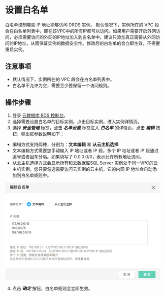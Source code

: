 # 设置白名单
白名单控制哪些 IP 地址能够访问 DRDS 实例。 默认情况下，实例所在的 VPC 段会在白名单列表中，即在该VPC中的所有IP都可以访问。如果用户需要开启外网访问，必须需要访问的外网的IP地址加入到白名单中。建议只添加真正需要从外网访问的IP地址，从而保证实例的数据安全性。修改后的白名单的会立即生效，不需要重启实例。

## 注意事项
* 默认情况下，实例所在的 VPC 段会在白名单列表中。
* 白名单不允许为空，需要至少要保留一个访问规则。

## 操作步骤
1. 登录 [云数据库 RDS 控制台](https://rds-console.jcloud.com/database)。
2. 选择需要设置白名单的目标实例，点击目标实例，进入实例详情页。
3. 选择 ***安全管理*** 标签，点击 ***名单设置*** 标签进入 ***白名单*** 的详情页，点击 ***编辑*** 按钮，弹出框参数说明如下：
- 编辑方式支持两种，分别为：**文本编辑** 和 **从云主机选择**
- 文本编辑方式需要您手动输入 IP 地址或者 IP 段，多个 IP 地址或者 IP 段通过逗号或者回车分隔。如果填写了 0.0.0.0/0，表示允许所有地址访问。
- 从云主机选择方式会显示所有和云数据库SQL Server 实例处于同一VPC的云主机实例，您只要勾选需要访问云实例的云主机，它的内网 IP 地址会自动添加到白名单规则中。

![设置白名单1](../../../../../image/RDS/Set-Whitelist-1.png)

4. 点击 ***确定*** 按钮，白名单规则会立即生效。

